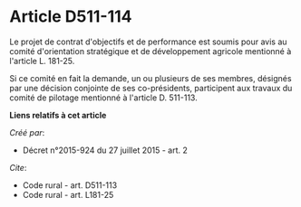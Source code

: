 # Article D511-114

Le projet de contrat d'objectifs et de performance est soumis pour avis au comité d'orientation stratégique et de
développement agricole mentionné à l'article L. 181-25. 

Si ce comité en fait la demande, un ou plusieurs de ses membres, désignés par une décision conjointe de ses co-présidents,
participent aux travaux du comité de pilotage mentionné à l'article D. 511-113.

**Liens relatifs à cet article**

_Créé par_:

  - Décret n°2015-924 du 27 juillet 2015 - art. 2

_Cite_:

  - Code rural - art. D511-113
  - Code rural - art. L181-25
